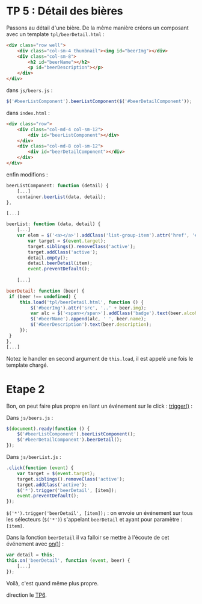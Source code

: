 # TP 5 : Détail des bières

Passons au détail d'une bière. De la même manière créons un composant avec un template `tpl/beerDetail.html` :

```html
<div class="row well">
    <div class="col-sm-4 thumbnail"><img id="beerImg"></div>
    <div class="col-sm-8">
        <h2 id="beerName"></h2>
        <p id="beerDescription"></p>
    </div>
</div>
```
    
dans `js/beers.js` :

```js
$('#beerListComponent').beerListComponent($('#beerDetailComponent'));
```
   
dans `index.html` : 

```html
<div class="row">
    <div class="col-md-4 col-sm-12">
        <div id="beerListComponent"></div>
    </div>
    <div class="col-md-8 col-sm-12">
        <div id="beerDetailComponent"></div>
    </div>
</div>
```
 
enfin modifions : 
 
```js
beerListComponent: function (detail) { 
    [...]
    container.beerList(data, detail);
},

[...]

beerList: function (data, detail) {
    [...]
    var elem = $('<a></a>').addClass('list-group-item').attr('href', '#').append(alc, item.name).click(function (event) {
        var target = $(event.target);
        target.siblings().removeClass('active');
        target.addClass('active');
        detail.empty();
        detail.beerDetail(item);
        event.preventDefault();
        
    [...]

beerDetail: function (beer) {
 if (beer !== undefined) {
     this.load('tpl/beerDetail.html', function () {
         $('#beerImg').attr('src', '..' + beer.img);
         var alc = $('<span></span>').addClass('badge').text(beer.alcohol);
         $('#beerName').append(alc, ' ', beer.name);
         $('#beerDescription').text(beer.description);
     });
 }
},
[...]
```
     
Notez le handler en second argument de `this.load`, il est appelé une fois le template chargé.

# Etape 2 

Bon, on peut faire plus propre en liant un événement sur le click : [trigger()](http://api.jquery.com/trigger/)  : 

Dans `js/beers.js` :

```js
$(document).ready(function () {
    $('#beerListComponent').beerListComponent();
    $('#beerDetailComponent').beerDetail();
});
```
    
Dans `js/beerList.js` : 

```js
.click(function (event) {
    var target = $(event.target);
    target.siblings().removeClass('active');
    target.addClass('active');
    $('*').trigger('beerDetail', [item]);
    event.preventDefault();
});
```

`$('*').trigger('beerDetail', [item]);` : on envoie un événement sur tous les sélecteurs (`$('*')`) s'appelant `beerDetail`
et ayant pour paramètre : `[item]`.

Dans la fonction `beerDetail` il va falloir se mettre à l'écoute de cet événement avec [on()](http://api.jquery.com/on/)] :

```js
var detail = this;
this.on('beerDetail', function (event, beer) {
    [...]
});
```

Voilà, c'est quand même plus propre.

direction le [TP6](../tp6).
